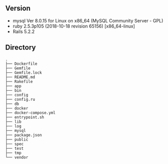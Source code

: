 ## Version
- mysql  Ver 8.0.15 for Linux on x86_64 (MySQL Community Server - GPL)
- ruby 2.5.3p105 (2018-10-18 revision 65156) [x86_64-linux]
- Rails 5.2.2

## Directory

``` 
.
├── Dockerfile
├── Gemfile
├── Gemfile.lock
├── README.md
├── Rakefile
├── app
├── bin
├── config
├── config.ru
├── db
├── docker
├── docker-compose.yml
├── entrypoint.sh
├── lib
├── log
├── mysql
├── package.json
├── public
├── spec
├── test
├── tmp
└── vendor
```